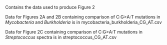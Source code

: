 Contains the data used to produce Figure 2

Data for Figures 2A and 2B containing comparison of C:G>A:T mutations in _Mycobacteria_ and _Burkholderia_ is in mycobacteria_burkholderia_CG_AT.csv

Data for Figure 2C containing comparison of C:G>A:T mutations in _Streptococcus_ spectra is in streptococcus_CG_AT.csv

